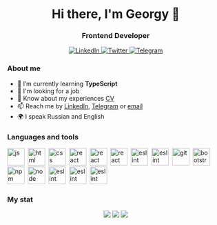 <div id="header" align="center">
	<h1>Hi there, I'm Georgy 👋</h1>
	<h3>Frontend Developer</h3>
</div>

<div id="socials" align="center">
	<a href="https://www.linkedin.com/in/georgy-pigar-0b549625a/">
		<img src="https://img.shields.io/badge/LinkedIn-blue?style=for-the-badge&logo=linkedin&logoColor=white" alt="LinkedIn"/>
	</a>
	<a href="https://twitter.com/pigar_g">
		<img src="https://img.shields.io/badge/Twitter-blue?style=for-the-badge&logo=twitter&logoColor=white" alt="Twitter"/>
	</a>
	<a href="https://t.me/pgeorgy">
		<img src="https://img.shields.io/badge/Telegram-blue?style=for-the-badge&logo=telegram&logoColor=white" alt="Telegram"/>
	</a>
</div>

### About me
- 🌱 I’m currently learning **TypeScript**
- 🔎 I'm looking for a job
- 📄 Know about my experiences [CV](https://cv.hexlet.io/resumes/1708)
- 📫 Reach me by [LinkedIn](https://www.linkedin.com/in/georgy-pigar-0b549625a/), [Telegram](https://t.me/pgeorgy) or [email](mailto:pigargeorge@gmail.com) 
- 🌍 I speak Russian and English

### Languages and tools
<img src="https://cdn.jsdelivr.net/gh/devicons/devicon/icons/javascript/javascript-original.svg" title="js" width="40" height="40"/>&nbsp;
<img src="https://cdn.jsdelivr.net/gh/devicons/devicon/icons/html5/html5-original.svg" title="html" width="40" height="40"/>&nbsp;
<img src="https://cdn.jsdelivr.net/gh/devicons/devicon/icons/css3/css3-original.svg" title="css" width="40" height="40"/>&nbsp;
<img src="https://cdn.jsdelivr.net/gh/devicons/devicon/icons/react/react-original.svg" title="react" width="40" height="40"/>&nbsp;
<img src="https://cdn.jsdelivr.net/gh/devicons/devicon/icons/typescript/typescript-original.svg" title="react" width="40" height="40"/>&nbsp;
<img src="https://cdn.jsdelivr.net/gh/devicons/devicon/icons/redux/redux-original.svg" title="react" width="40" height="40"/>&nbsp;
<img src="https://cdn.jsdelivr.net/gh/devicons/devicon/icons/socketio/socketio-original.svg" title="eslint" width="40" height="40"/>&nbsp;
<img src="https://cdn.jsdelivr.net/gh/devicons/devicon/icons/webpack/webpack-original.svg" title="eslint" width="40" height="40"/>&nbsp;
<img src="https://cdn.jsdelivr.net/gh/devicons/devicon/icons/git/git-plain.svg" title="git" width="40" height="40"/>&nbsp;
<img src="https://cdn.jsdelivr.net/gh/devicons/devicon/icons/bootstrap/bootstrap-plain.svg" title="bootstrap" width="40" height="40"/>&nbsp;
<img src="https://cdn.jsdelivr.net/gh/devicons/devicon/icons/npm/npm-original-wordmark.svg" title="npm" width="40" height="40"/>&nbsp;
<img src="https://cdn.jsdelivr.net/gh/devicons/devicon/icons/nodejs/nodejs-original.svg" title="node" width="40" height="40"/>&nbsp;
<img src="https://cdn.jsdelivr.net/gh/devicons/devicon/icons/eslint/eslint-original.svg" title="eslint" width="40" height="40"/>&nbsp;
<img src="https://cdn.jsdelivr.net/gh/devicons/devicon/icons/digitalocean/digitalocean-original.svg" title="eslint" width="40" height="40"/>&nbsp;
<img src="https://cdn.jsdelivr.net/gh/devicons/devicon/icons/jest/jest-plain.svg" title="eslint" width="40" height="40"/>&nbsp;
          
          

### My stat
<div id="stat" align="center">
	<img src="https://github-profile-summary-cards.vercel.app/api/cards/profile-details?username=georgy-p&theme=default"/>
	<img src="http://github-profile-summary-cards.vercel.app/api/cards/most-commit-language?username=georgy-p&theme=default"/>
	<img src="https://github-profile-summary-cards.vercel.app/api/cards/stats?username=georgy-p&theme=default"/>
</div>

